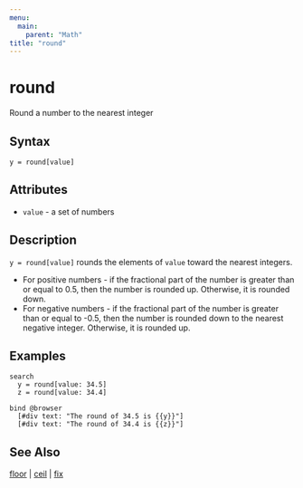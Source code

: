 ```yaml
---
menu:
  main:
    parent: "Math"
title: "round"
---
```


# round

Round a number to the nearest integer

## Syntax

```eve
y = round[value]
```

## Attributes

- `value` - a set of numbers

## Description

`y = round[value]` rounds the elements of `value` toward the nearest integers.

- For positive numbers - if the fractional part of the number is greater than or equal to 0.5, then the number is rounded up. Otherwise, it is rounded down.
- For negative numbers - if the fractional part of the number is greater than or equal to -0.5, then the number is rounded down to the nearest negative integer. Otherwise, it is rounded up.

## Examples

```eve
search
  y = round[value: 34.5]
  z = round[value: 34.4]
  
bind @browser
  [#div text: "The round of 34.5 is {{y}}"]
  [#div text: "The round of 34.4 is {{z}}"]
```

## See Also

[floor](../floor) | [ceil](../ceil) | [fix](../fix)